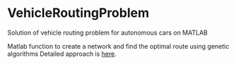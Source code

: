 # VehicleRoutingProblem
Solution of vehicle routing problem for autonomous cars on MATLAB

Matlab function to create a network and find the optimal route using genetic algorithms
Detailed approach is [here](https://github.com/onurerkin/VehicleRoutingProblem/blob/master/SHORTEST%20PATH%20PROBLEM%20WITH%20GENETIC%20ALGORITHM.docx).
